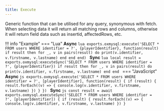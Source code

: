 ```yaml
---
title: Execute
---
```

Generic function that can be utilised for any query, synonymous with fetch.
When selecting data it will return all matching rows and columns, otherwise it will return field data such as insertid, affectedRows, etc.

!!! info "Example"
	=== "Lua"
		**Async**
		```lua
		exports.oxmysql:execute('SELECT * FROM users WHERE identifier = ?', {playerIdentifier}, function(result)
			if result then
				for _, v in pairs(result) do
					print(v.identifier, v.firstname, v.lastname)
				end
			end
		end)
		```
		**Sync**
		```lua
		local result = exports.oxmysql:executeSync('SELECT * FROM users WHERE identifier = ?', {playerIdentifier})
		if result then
			for _, v in pairs(result) do
				print(v.identifier, v.firstname, v.lastname)
			end
		end
		```
	=== "JavaScript"
		**Async**
		```js
		exports.oxmysql.execute('SELECT * FROM users WHERE identifier = ?', [playerIdentifier], function(result) {
		  if (result) {
		    result.forEach((v) => {
		      console.log(v.identifier, v.firstname, v.lastname)
			})
		  }
		})
		```
		**Sync**
		```js
		const result = await exports.oxmysql.executeSync('SELECT * FROM users WHERE identifier = ?', [playerIdentifier]) {
		if (result) {
		  result.forEach((v) => {
		    console.log(v.identifier, v.firstname, v.lastname)
		  })
		}
		```